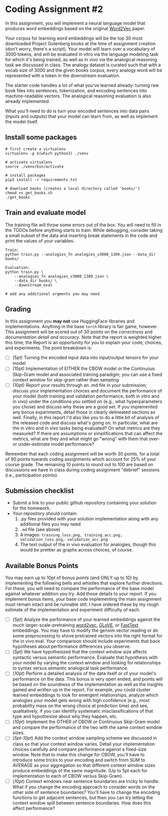 
# Coding Assignment #2

In this assignment, you will implement a neural language model that produces word embeddings based on the original [Word2Vec](https://arxiv.org/abs/1301.3781) paper.

Your corpus for learning word embeddings will be the top 30 most downloaded Project Gutenberg books at the time of assignment creation (don't worry, there's a script). Your model will learn over a vocabulary of 3000 tokens, and will be evaluated in vitro via the language modeling task for which it's being trained, as well as in vivo via the analogical reasoning task we discussed in class. The analogy dataset is curated such that with a vocab size of 3000 and the given books corpus, every analogy word will be represented with a token in the downstream evaluation.

The starter code handles a lot of what you've learned already: turning raw book files into sentences, tokenization, and encoding sentences into machine-readable vectors. The analogical reasoning evaluation is also already implemented.

What you'll need to do is turn your encoded sentences into data pairs (inputs and outputs) that your model can learn from, as well as implement the model itself. 

## Install some packages

```
# first create a virtualenv 
virtualenv -p $(which python3) ./venv

# activate virtualenv
source ./venv/bin/activate

# install packages
pip3 install -r requirements.txt

# download books [creates a local directory called 'books/']
chmod +x get_books.sh
./get_books
```

## Train and evaluate model

The training file will throw some errors out of the box. You will need to fill in the TODOs before anything starts to train.
While debugging, consider taking a small subset of the data and inserting break statements in the code and print the values of your variables.

```
Train:
python train.py --analogies_fn analogies_v3000_1309.json --data_dir books/ 

Evaluation:
python train.py \
    --analogies_fn analogies_v3000_1309.json \
    --data_dir books/ \
    --downstream_eval

# add any additional argments you may need
```


## Grading

In this assignment you **may not** use HuggingFace libraries and implementations. Anything in the base `torch` library is fair game, however.
This assignment will be scored out of 30 points on the *correctness* and *documentation detail and accuracy*. Note that the report is weighted higher this time; the Report is an opportunity for you to explain your code, choices, and experiments. The point breakdown is:

- [ ] (5pt) Turning the encoded input data into input/output tensors for your model
- [ ] (15pt) Implementation of EITHER the CBOW model or the Continuous Skip-Gram model and associated training paradigm; you can use a fixed context window for skip-gram rather than sampling
- [ ] (10pt) *Report* your results through an .md file in your submission; discuss your implementation choices and document the performance of your model (both training and validation performance, both in vitro and in vivo) under the conditions you settled on (e.g., what hyperparameters you chose) and discuss why these are a good set. If you implemented any bonus experiments, detail those in clearly delineated sections as well. Finally, in this report I'd also like you to do a little bit of analysis of the released code and discuss what's going on. In particular, what are the in vitro and in vivo tasks being evaluated? On what metrics are they measured? If there are assumptions or simplifications that can affect the metrics, what are they and what might go "wrong" with them that over- or under-estimate model performance?

Remember that each coding assignment will be worth 30 points, for a total of 90 points towards coding assignments which account for 25% of your course grade. The remaining 10 points to round out to 100 are based on discussions we have in class during coding assignment "debrief" sessions (i.e., participation points).

## Submission checklist

- Submit a link to your public github repository containing your solution for the homework.
- Your repository should contain:
    1. .py files provided with your solution implementation along with any additional files you may need
    2. `.md` file (see above) 
    3. 4 images: `training_loss.png, training_acc.png, validation_loss.png, validation_acc.png`
    4. The text output of the in vivo evaluation for analogies, though this would be prettier as graphs across choices, of course.

## Available Bonus Points

You may earn up to 10pt of *bonus points* (and ONLY up to 10) by implementing the following bells and whistles that explore further directions. For these, you will need to compare the performance of the base model against whatever addition you try. Add those details to your report. If you implement bonus items, your base code implementing the main assignment must remain intact and be runnable still. I have ordered these by my rough estimate of the implementation and experiment difficulty of each.

- [ ] (*5pt*) Analyze the performance of your learned embeddings against the much larger-scale-pretraining [word2vec](https://mccormickml.com/2016/04/12/googles-pretrained-word2vec-model-in-python/), [GLoVE](https://nlp.stanford.edu/projects/glove/), or [FastText](https://fasttext.cc/) embeddings. You may have to modify the gensim vector reading or do some preprocessing to shove pretrained vectors into the right format for the in vivo eval. Your comparison should include experiments that back hypotheses about performance differences you observe.
- [ ] (*5pt*) We have hypothesized that the context window size affects syntactic versus semantic performance. Evaluate that hypothesis with your model by varying the context window and looking for relationships to syntax versus semantic analogical task performance.
- [ ] (*10pt*) Perform a detailed analysis of the data itself or of your model's performance on the data. This bonus is very open ended, and points will be based on the soundness of the implementation as well as the insights gained and written up in the report. For example, you could cluster learned embeddings to look for emergent relationships, analyze which analogies your model gets wrong with high confidence (e.g., most probability mass on the wrong choice at prediction time) and see, qualitatively, if you can identify systematic misclassifications of that type and hypothesize about why they happen, etc.
- [ ] (*10pt*) Implement the OTHER of CBOW or Continuous Skip-Gram model and compare the performance of the two with the same context window sizes.
- [ ] (*5pt-10pt*) Add the context window sampling scheme we discussed in class so that your context window varies. Detail your implementation choices carefully and compare performance against a fixed-size window. Note that to make this change for CBOW, you'll have to introduce some tricks to your encoding and switch from SUM to AVERAGE as your aggregation so that different context window sizes produce embeddings of the same magnitude. (Up to 5pt each for implementation to each of CBOW versus Skip-Gram).
- [ ] (*10pt*) Context windows near sentence boundaries are tricky to handle. What if you change the encoding approach to consider words on the other side of sentence boundaries? You'll have to change the encoding functions to get adjacent sentences, but then you can try letting the context window spill between sentence boundaries. How does this affect performance? 
